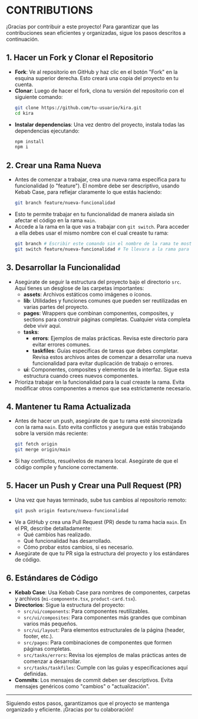 # CONTRIBUTIONS

¡Gracias por contribuir a este proyecto! Para garantizar que las contribuciones sean eficientes y organizadas, sigue los pasos descritos a continuación.

## 1. Hacer un Fork y Clonar el Repositorio

- **Fork**: Ve al repositorio en GitHub y haz clic en el botón "Fork" en la esquina superior derecha. Esto creará una copia del proyecto en tu cuenta.
- **Clonar**: Luego de hacer el fork, clona tu versión del repositorio con el siguiente comando:
  ```bash
  git clone https://github.com/tu-usuario/kira.git
  cd kira
  ```
- **Instalar dependencias**: Una vez dentro del proyecto, instala todas las dependencias ejecutando:
  ```bash
  npm install
  npm i
  ```

## 2. Crear una Rama Nueva

- Antes de comenzar a trabajar, crea una nueva rama específica para tu funcionalidad (o "feature"). El nombre debe ser descriptivo, usando Kebab Case, para reflejar claramente lo que estás haciendo:
  ```bash
  git branch feature/nueva-funcionalidad
  ```
- Esto te permite trabajar en tu funcionalidad de manera aislada sin afectar el código en la rama `main`.
- Accede a la rama en la que vas a trabajar con `git switch`. Para acceder a ella debes usar el mismo nombre con el cual creaste tu rama:
  ```bash
  git branch # Escribir este comando sin el nombre de la rama te mostrara las ramas existentes.
  git switch feature/nueva-funcionalidad # Te llevara a la rama para que empiezes a trabajar
  ```

## 3. Desarrollar la Funcionalidad

- Asegúrate de seguir la estructura del proyecto bajo el directorio `src`. Aquí tienes un desglose de las carpetas importantes:
  - **assets**: Archivos estáticos como imágenes o íconos.
  - **lib**: Utilidades y funciones comunes que pueden ser reutilizadas en varias partes del proyecto.
  - **pages**: Wrappers que combinan componentes, composites, y sections para construir páginas completas. Cualquier vista completa debe vivir aquí.
  - **tasks**:
    - **errors**: Ejemplos de malas prácticas. Revisa este directorio para evitar errores comunes.
    - **taskfiles**: Guías específicas de tareas que debes completar. Revisa estos archivos antes de comenzar a desarrollar una nueva funcionalidad para evitar duplicación de trabajo o errores.
  - **ui**: Componentes, composites y elementos de la interfaz. Sigue esta estructura cuando crees nuevos componentes.
- Prioriza trabajar en la funcionalidad para la cual creaste la rama. Evita modificar otros componentes a menos que sea estrictamente necesario.

## 4. Mantener tu Rama Actualizada

- Antes de hacer un push, asegúrate de que tu rama esté sincronizada con la rama `main`. Esto evita conflictos y asegura que estás trabajando sobre la versión más reciente:
  ```bash
  git fetch origin
  git merge origin/main
  ```
- Si hay conflictos, resuélvelos de manera local. Asegúrate de que el código compile y funcione correctamente.

## 5. Hacer un Push y Crear una Pull Request (PR)

- Una vez que hayas terminado, sube tus cambios al repositorio remoto:
  ```bash
  git push origin feature/nueva-funcionalidad
  ```
- Ve a GitHub y crea una Pull Request (PR) desde tu rama hacia `main`. En el PR, describe detalladamente:
  - Qué cambios has realizado.
  - Qué funcionalidad has desarrollado.
  - Cómo probar estos cambios, si es necesario.
- Asegúrate de que tu PR siga la estructura del proyecto y los estándares de código.

## 6. Estándares de Código

- **Kebab Case**: Usa Kebab Case para nombres de componentes, carpetas y archivos (`mi-componente.tsx`, `product-card.tsx`).
- **Directorios**: Sigue la estructura del proyecto:
  - `src/ui/components`: Para componentes reutilizables.
  - `src/ui/composites`: Para componentes más grandes que combinan varios más pequeños.
  - `src/ui/layout`: Para elementos estructurales de la página (header, footer, etc.).
  - `src/pages`: Para combinaciones de componentes que formen páginas completas.
  - `src/tasks/errors`: Revisa los ejemplos de malas prácticas antes de comenzar a desarrollar.
  - `src/tasks/taskfiles`: Cumple con las guías y especificaciones aquí definidas.
- **Commits**: Los mensajes de commit deben ser descriptivos. Evita mensajes genéricos como "cambios" o "actualización".

---

Siguiendo estos pasos, garantizamos que el proyecto se mantenga organizado y eficiente. ¡Gracias por tu colaboración!
